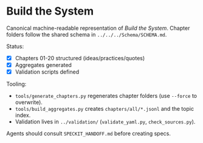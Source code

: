 # Build the System

Canonical machine-readable representation of *Build the System*. Chapter folders follow the shared schema in `../../../Schema/SCHEMA.md`.

Status:
- [x] Chapters 01-20 structured (ideas/practices/quotes)
- [x] Aggregates generated
- [x] Validation scripts defined

Tooling:
- `tools/generate_chapters.py` regenerates chapter folders (use `--force` to overwrite).
- `tools/build_aggregates.py` creates `chapters/all/*.jsonl` and the topic index.
- Validation lives in `../validation/` (`validate_yaml.py`, `check_sources.py`).

Agents should consult `SPECKIT_HANDOFF.md` before creating specs.
